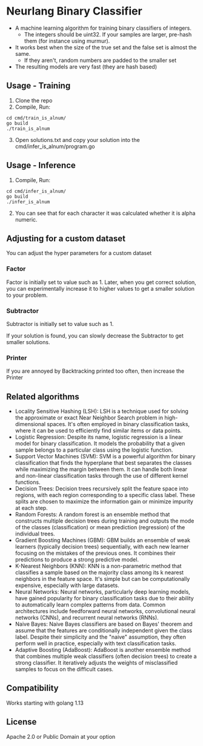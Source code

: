 # Neurlang Binary Classifier

* A machine learning algorithm for training binary classifiers of integers.
  * The integers should be uint32. If your samples are larger, pre-hash them (for instance using murmur).
* It works best when the size of the true set and the false set is almost the same.
  * If they aren't, random numbers are padded to the smaller set 
* The resulting models are very fast (they are hash based)

## Usage - Training

1. Clone the repo
2. Compile, Run:
```
cd cmd/train_is_alnum/
go build
./train_is_alnum
```
3. Open solutions.txt and copy your solution into the cmd/infer_is_alnum/program.go

## Usage - Inference

1. Compile, Run:
```
cd cmd/infer_is_alnum/
go build
./infer_is_alnum
```
2. You can see that for each character it was calculated whether it is alpha numeric.

## Adjusting for a custom dataset

You can adjust the hyper parameters for a custom dataset

### Factor

Factor is initially set to value such as 1. Later, when you get correct solution, you can experimentally increase it to higher values to get a smaller solution to your problem.

### Subtractor

Subtractor is initially set to value such as 1.

If your solution is found, you can slowly decrease the Subtractor to get smaller solutions.

### Printer

If you are annoyed by Backtracking printed too often, then increase the Printer

## Related algorithms

* Locality Sensitive Hashing (LSH): LSH is a technique used for solving the approximate or exact Near Neighbor Search problem in high-dimensional spaces. It's often employed in binary classification tasks, where it can be used to efficiently find similar items or data points.
* Logistic Regression: Despite its name, logistic regression is a linear model for binary classification. It models the probability that a given sample belongs to a particular class using the logistic function.
* Support Vector Machines (SVM): SVM is a powerful algorithm for binary classification that finds the hyperplane that best separates the classes while maximizing the margin between them. It can handle both linear and non-linear classification tasks through the use of different kernel functions.
* Decision Trees: Decision trees recursively split the feature space into regions, with each region corresponding to a specific class label. These splits are chosen to maximize the information gain or minimize impurity at each step.
* Random Forests: A random forest is an ensemble method that constructs multiple decision trees during training and outputs the mode of the classes (classification) or mean prediction (regression) of the individual trees.
* Gradient Boosting Machines (GBM): GBM builds an ensemble of weak learners (typically decision trees) sequentially, with each new learner focusing on the mistakes of the previous ones. It combines their predictions to produce a strong predictive model.
* K-Nearest Neighbors (KNN): KNN is a non-parametric method that classifies a sample based on the majority class among its k nearest neighbors in the feature space. It's simple but can be computationally expensive, especially with large datasets.
* Neural Networks: Neural networks, particularly deep learning models, have gained popularity for binary classification tasks due to their ability to automatically learn complex patterns from data. Common architectures include feedforward neural networks, convolutional neural networks (CNNs), and recurrent neural networks (RNNs).
* Naive Bayes: Naive Bayes classifiers are based on Bayes' theorem and assume that the features are conditionally independent given the class label. Despite their simplicity and the "naive" assumption, they often perform well in practice, especially with text classification tasks.
* Adaptive Boosting (AdaBoost): AdaBoost is another ensemble method that combines multiple weak classifiers (often decision trees) to create a strong classifier. It iteratively adjusts the weights of misclassified samples to focus on the difficult cases.

## Compatibility

Works starting with golang 1.13

## License

Apache 2.0 or Public Domain at your option
